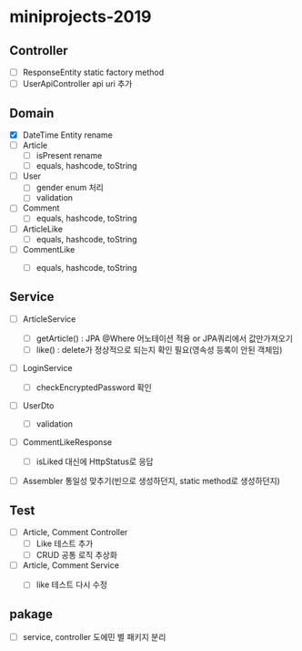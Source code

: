 # miniprojects-2019

## Controller 
- [ ] ResponseEntity static factory method
- [ ] UserApiController api uri 추가

## Domain
- [x] DateTime Entity rename
- [ ] Article
    - [ ] isPresent rename
    - [ ] equals, hashcode, toString
- [ ] User
    - [ ] gender enum 처리
    - [ ] validation
- [ ] Comment
    - [ ] equals, hashcode, toString
- [ ] ArticleLike
    - [ ] equals, hashcode, toString
- [ ] CommentLike
    - [ ] equals, hashcode, toString


## Service
- [ ] ArticleService
    - [ ] getArticle() : JPA @Where 어노테이션 적용 or JPA쿼리에서 값만가져오기
    - [ ] like() : delete가 정상적으로 되는지 확인 필요(영속성 등록이 안된 객체임)
- [ ] LoginService
    - [ ] checkEncryptedPassword 확인
- [ ] UserDto
    - [ ] validation
- [ ] CommentLikeResponse
    - [ ] isLiked 대신에 HttpStatus로 응답
- [ ] Assembler 통일성 맞추기(빈으로 생성하던지, static method로 생성하던지)


## Test
- [ ] Article, Comment Controller
    - [ ] Like 테스트 추가
    - [ ] CRUD 공통 로직 추상화
- [ ] Article, Comment Service
    - [ ] like 테스트 다시 수정
    

## pakage
- [ ] service, controller 도에민 별 패키지 분리


    